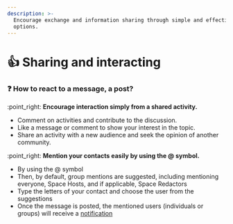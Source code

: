 ```yaml
---
description: >-
  Encourage exchange and information sharing through simple and effective
  options.
---
```


# 👍 Sharing and interacting

### :question: How to react to a message, a post?&#x20;

:point\_right: **Encourage interaction simply from a shared activity.**

* Comment on activities and contribute to the discussion.
* Like a message or comment to show your interest in the topic.
* Share an activity with a new audience and seek the opinion of another community.

:point\_right: **Mention your contacts easily by using the @ symbol.**

* By using the @ symbol
* Then, by default, group mentions are suggested, including mentioning everyone, Space Hosts, and if applicable, Space Redactors
* Type the letters of your contact and choose the user from the suggestions
* Once the message is posted, the mentioned users (individuals or groups) will receive a [notification](../exploring-a-meeds-hub/updating-your-notifications.md#too-many-notifications-here-are-our-recommendations)
